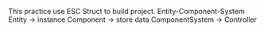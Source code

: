 This practice use ESC Struct to build project.
Entity-Component-System
Entity   ->     instance
Component  ->   store data
ComponentSystem   ->   Controller
